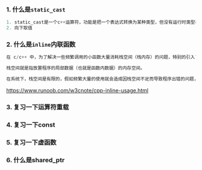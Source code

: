 ### 1. 什么是`static_cast`
```cpp
1. static_cast是一个c++运算符，功能是把一个表达式转换为某种类型，但没有运行时类型检查来保证转换的安全性。
2. 向下取值
```


### 2. 什么是`inline`内联函数
```cpp
在 c/c++ 中，为了解决一些频繁调用的小函数大量消耗栈空间（栈内存）的问题，特别的引入了 inline 修饰符，表示为内联函数。

栈空间就是指放置程序的局部数据（也就是函数内数据）的内存空间。

在系统下，栈空间是有限的，假如频繁大量的使用就会造成因栈空间不足而导致程序出错的问题，如，函数的死循环递归调用的最终结果就是导致栈内存空间枯竭。
```
https://www.runoob.com/w3cnote/cpp-inline-usage.html


### 3. 复习一下运算符重载

### 4. 复习一下const
### 5. 复习一下虚函数
### 6. 什么是shared_ptr